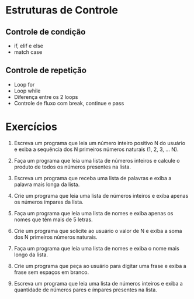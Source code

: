 # Estruturas de Controle

## Controle de condição
* if, elif e else
* match case

## Controle de repetição
* Loop for
* Loop while
* Diferença entre os 2 loops
* Controle de fluxo com break, continue e pass

# Exercícios
1. Escreva um programa que leia um número inteiro positivo N do usuário e exiba a sequência dos N primeiros números naturais (1, 2, 3, ... N).

2. Faça um programa que leia uma lista de números inteiros e calcule o produto de todos os números presentes na lista.

3. Escreva um programa que receba uma lista de palavras e exiba a palavra mais longa da lista.

4. Crie um programa que leia uma lista de números inteiros e exiba apenas os números ímpares da lista.

5. Faça um programa que leia uma lista de nomes e exiba apenas os nomes que têm mais de 5 letras.

6. Crie um programa que solicite ao usuário o valor de N e exiba a soma dos N primeiros números naturais.

7. Faça um programa que leia uma lista de nomes e exiba o nome mais longo da lista.

8. Crie um programa que peça ao usuário para digitar uma frase e exiba a frase sem espaços em branco.

9. Escreva um programa que leia uma lista de números inteiros e exiba a quantidade de números pares e ímpares presentes na lista.
